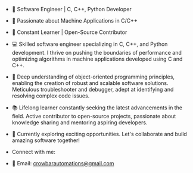 - 🔧 Software Engineer | C, C++, Python Developer
- 🚀 Passionate about Machine Applications in C/C++
- 🔬 Constant Learner | Open-Source Contributor

- 💻 Skilled software engineer specializing in C, C++, and Python development. I thrive on pushing the boundaries of performance and optimizing algorithms in machine applications developed using C and C++.

- 🔬 Deep understanding of object-oriented programming principles, enabling the creation of robust and scalable software solutions. Meticulous troubleshooter and debugger, adept at identifying and resolving complex code issues.

- 📚 Lifelong learner constantly seeking the latest advancements in the field. Active contributor to open-source projects, passionate about knowledge sharing and mentoring aspiring developers.

- 💼 Currently exploring exciting opportunities. Let's collaborate and build amazing software together!

- Connect with me:
- 📧 Email: 	crowbarautomations@gmail.com
  
<!---
CrowbarAutomations/CrowbarAutomations is a ✨ special ✨ repository because its `README.md` (this file) appears on your GitHub profile.
You can click the Preview link to take a look at your changes.
--->
